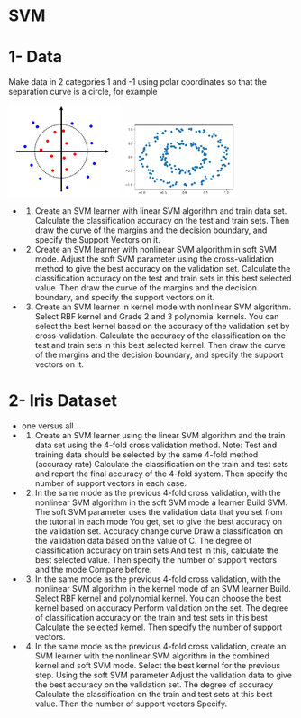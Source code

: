 # SVM
# 1- Data 
Make data in 2 categories 1 and -1 using polar coordinates so that the separation curve is a circle, for example
<p float="left">
  <img src="Pics/Data.png" width="200" />
  <img src="Pics/Mydata.png" width="200" />
</p>

* 1. Create an SVM learner with linear SVM algorithm and train data set. Calculate the classification accuracy on the test and train sets. Then draw the curve of the margins and the decision boundary, and specify the Support Vectors on it.
* 2. Create an SVM learner with nonlinear SVM algorithm in soft SVM mode. Adjust the soft SVM parameter using the cross-validation method to give the best accuracy on the validation set. Calculate the classification accuracy on the test and train sets in this best selected value. Then draw the curve of the margins and the decision boundary, and specify the support vectors on it.
* 3. Create an SVM learner in kernel mode with nonlinear SVM algorithm. Select RBF kernel and Grade 2 and 3 polynomial kernels. You can select the best kernel based on the accuracy of the validation set by cross-validation. Calculate the accuracy of the classification on the test and train sets in this best selected kernel. Then draw the curve of the margins and the decision boundary, and specify the support vectors on it.
# 2- Iris Dataset
* one versus all
* 1. Create an SVM learner using the linear SVM algorithm and the train data set using the 4-fold cross validation method. Note: Test and training data should be selected by the same 4-fold method (accuracy rate)
Calculate the classification on the train and test sets and report the final accuracy of the 4-fold system.
Then specify the number of support vectors in each case.
* 2. In the same mode as the previous 4-fold cross validation, with the nonlinear SVM algorithm in the soft SVM mode a learner
Build SVM. The soft SVM parameter uses the validation data that you set from the tutorial in each mode
You get, set to give the best accuracy on the validation set. Accuracy change curve
Draw a classification on the validation data based on the value of C. The degree of classification accuracy on train sets
And test In this, calculate the best selected value. Then specify the number of support vectors and the mode
Compare before.
* 3. In the same mode as the previous 4-fold cross validation, with the nonlinear SVM algorithm in the kernel mode of an SVM learner
Build. Select RBF kernel and polynomial kernel. You can choose the best kernel based on accuracy
Perform validation on the set. The degree of classification accuracy on the train and test sets in this best
Calculate the selected kernel. Then specify the number of support vectors.
* 4. In the same mode as the previous 4-fold cross validation, create an SVM learner with the nonlinear SVM algorithm in the combined kernel and soft SVM mode. Select the best kernel for the previous step. Using the soft SVM parameter
Adjust the validation data to give the best accuracy on the validation set. The degree of accuracy
Calculate the classification on the train and test sets at this best value. Then the number of support vectors
Specify.
